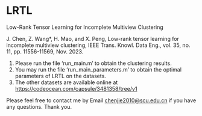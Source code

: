 # LRTL
Low-Rank Tensor Learning for Incomplete Multiview Clustering

J. Chen, Z. Wang*, H. Mao, and X. Peng, Low-rank tensor learning for incomplete multiview clustering, IEEE Trans. Knowl. Data Eng., vol. 35, no. 11, pp. 11556-11569, Nov. 2023.

1. Please run the file ‘run_main.m’ to obtain the clustering results.
2. You may run the file ‘run_main_parameters.m’ to obtain the optimal parameters of LRTL on the datasets.
3. The other datasets are available online at https://codeocean.com/capsule/3481358/tree/v1

Please feel free to contact me by Email chenjie2010@scu.edu.cn if you have any questions. Thank you.



